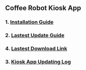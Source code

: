 ## Coffee Robot Kiosk App

### 1. [Installation Guide](InstallationDocs/InstallationGuide.md)

### 2. [Lastest Update Guide](InstallationDocs/LastestUpdateGuide.md)

### 4. [Lastest Download Link](InstallationDocs/LastestDownloadLink.md)

### 3. [Kiosk App Updating Log](InstallationDocs/KioskAppUpdatingLog.md)

